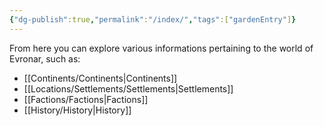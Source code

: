 ```yaml
---
{"dg-publish":true,"permalink":"/index/","tags":["gardenEntry"]}
---
```


From here you can explore various informations pertaining to the world of Evronar, such as:

* [[Continents/Continents\|Continents]]
* [[Locations/Settlements/Settlements\|Settlements]]
* [[Factions/Factions\|Factions]]
* [[History/History\|History]]



